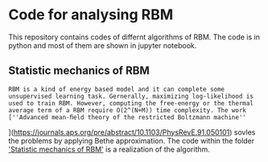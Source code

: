 # Code for analysing RBM
This repository contains codes of differnt algorithms of RBM. The code is in python and most of them are shown in jupyter notebook.
  
## Statistic mechanics of RBM
    RBM is a kind of energy based model and it can complete some unsupervised learning task. Gernerally, maximizing log-likelihood is used to train RBM. However, computing the free-energy or the thermal average term of a RBM require O(2^(N+M)) time complexity. The work [''Advanced mean-ﬁeld theory of the restricted Boltzmann machine''
](https://journals.aps.org/pre/abstract/10.1103/PhysRevE.91.050101) sovles the problems by applying Bethe approximation. The code within the folder ['Statistic mechanics of RBM']() is a realization of the algorithm.
